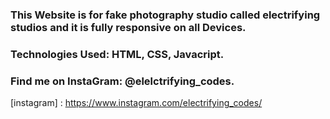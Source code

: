### This Website is for fake photography studio called electrifying studios and it is fully responsive on all Devices.

### Technologies Used: HTML, CSS, Javacript.

### Find me on InstaGram: @elelctrifying_codes.

[instagram] : https://www.instagram.com/electrifying_codes/